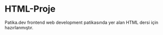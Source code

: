# HTML-Proje
Patika.dev frontend web development patikasında yer alan HTML dersi için hazırlanmıştır.
